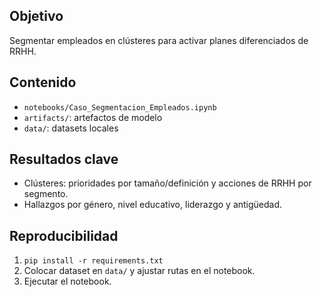 ## Objetivo
Segmentar empleados en clústeres para activar planes diferenciados de RRHH.

## Contenido
- `notebooks/Caso_Segmentacion_Empleados.ipynb`
- `artifacts/`: artefactos de modelo
- `data/`: datasets locales

## Resultados clave
- Clústeres: prioridades por tamaño/definición y acciones de RRHH por segmento.
- Hallazgos por género, nivel educativo, liderazgo y antigüedad.

## Reproducibilidad
1) `pip install -r requirements.txt`
2) Colocar dataset en `data/` y ajustar rutas en el notebook.
3) Ejecutar el notebook.
